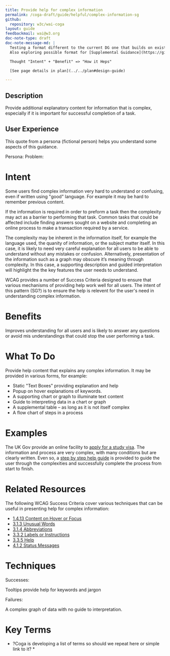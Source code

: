 ```yaml
---
title: Provide help for complex information
permalink: /coga-draft/guide/helpful/complex-information-sg
github:
  repository: w3c/wai-coga
layout: guide
feedbackmail: wai@w3.org
doc-note-type: draft
doc-note-message-md: |
  Testing a format different to the current DG one that builds on existing SCs, techniques and guidelines.
  Also exploring possible format for [Supplemental Guidance](https://github.com/w3c/wai-website/issues/132)

  Thought "Intent" + "Benefit" => "How it Heps"

  [See page details in plan](../../plan#design-guide)

---
```

## Description

Provide additional explanatory content for information that is complex, especially if it is important for successful completion of a task.

## User Experience

This quote from a persona (fictional person) helps you understand some aspects of this guidance.

Persona: 
Problem: 

# Intent

Some users find complex information very hard to understand or confusing, even if written using "good" language. For example it may be hard to remember previous content.

If the information is required in order to preform a task then the complexity may act as a barrier to performing that task. Common tasks that could be affected include finding answers sought on a website and completing an online process to make a transaction required by a service.

The complexity may be inherent in the information itself, for example the language used, the quanity of information, or the subject matter itself. In this case, it is likely to need very careful explanation for all users to be able to understand without any mistakes or confusion. Alternatively, presentation of the information such as a graph may obscure it’s meaning through complexity. In this case, a supporting description and guided interpretation will highlight the the key features the user needs to understand.

WCAG provides a number of Success Criteria designed to ensure that various mechanisms of providing help work well for all users. The intent of this pattern (SG?) is to ensure the help is relevent for the user's need in understanding complex information.  

# Benefits

Improves understanding for all users and is likely to answer any questions or avoid mis understandings that could stop the user performing a task.

# What To Do

Provide help content that explains any complex information. It may be provided in various forms, for example:

- Static "Text Boxes" providing explanation and help
- Popup on hover explanations of keywords.
- A supporting chart or graph to illuminate text content
- Guide to interpreting data in a chart or graph
- A supplemental table – as long as it is not itself complex
- A flow chart of steps in a process

# Examples

The UK Gov provide an online facility to [apply for a study visa](https://www.gov.uk/study-visit-visa). The information and process are very complex, with many conditions but are clearly written. Even so, a [step by step help guide](https://www.gov.uk/apply-short-term-study-visa) is provided to guide the user through the complexities and successfully complete the process from start to finish.

# Related Resources

The following WCAG Success Criteria cover various techniques that can be useful in presenting help for complex information:

- [1.4.13 Content on Hover or Focus](https://www.w3.org/WAI/WCAG21/quickref/#content-on-hover-or-focus)
- [3.1.3 Unusual Words](https://www.w3.org/WAI/WCAG21/quickref/#unusual-words)
- [3.1.4 Abbreviations](https://www.w3.org/WAI/WCAG21/quickref/#abbreviations)
- [3.3.2 Labels or Instructions](https://www.w3.org/WAI/WCAG21/quickref/#labels-or-instructions)
- [3.3.5 Help](https://www.w3.org/WAI/WCAG21/quickref/#help)
- [4.1.2 Status Messages](https://www.w3.org/WAI/WCAG21/quickref/#status-messages)

# Techniques

Successes:

Tooltips provide help for keywords and jargon

Failures:

A complex graph of data with no guide to interpretation.

# Key Terms

* ?Coga is developing a list of terms so should we repeat here or simple link to it? *